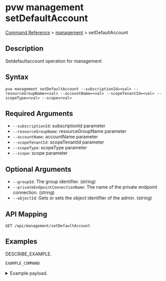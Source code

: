 # pvw management setDefaultAccount
[Command Reference](../../../README.md#command-reference) > [management](./main.md) > setDefaultAccount

## Description
Setdefaultaccount operation for management

## Syntax
```
pvw management setDefaultAccount --subscriptionId=<val> --resourceGroupName=<val> --accountName=<val> --scopeTenantId=<val> --scopeType=<val> --scope=<val>
```

## Required Arguments
- `--subscriptionId`: subscriptionId parameter
- `--resourceGroupName`: resourceGroupName parameter
- `--accountName`: accountName parameter
- `--scopeTenantId`: scopeTenantId parameter
- `--scopeType`: scopeType parameter
- `--scope`: scope parameter

## Optional Arguments
- `--groupId`: The group identifier. (string)
- `--privateEndpointConnectionName`: The name of the private endpoint connection. (string)
- `--objectId`: Gets or sets the object identifier of the admin. (string)

## API Mapping
 >  > []()
```
GET /api/management/setDefaultAccount
```

## Examples
DESCRIBE_EXAMPLE.
```powershell
EXAMPLE_COMMAND
```
<details><summary>Example payload.</summary>
<p>

```json
PASTE_JSON_HERE
```
</p>
</details>